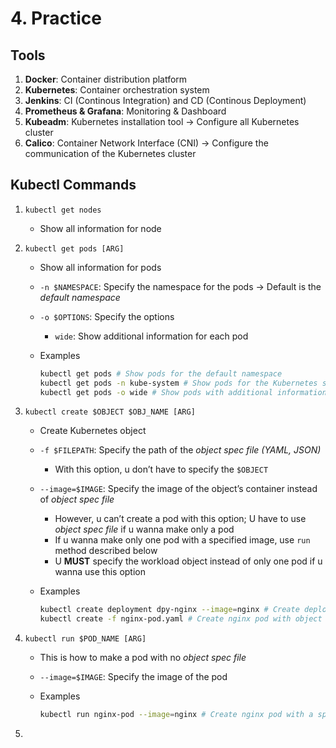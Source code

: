 # 4. Practice

## Tools

1. **Docker**: Container distribution platform
2. **Kubernetes**: Container orchestration system
3. **Jenkins**: CI (Continous Integration) and CD (Continous Deployment)
4. **Prometheus & Grafana**: Monitoring & Dashboard
5. **Kubeadm**: Kubernetes installation tool → Configure all Kubernetes cluster
6. **Calico**: Container Network Interface (CNI) → Configure the communication of the Kubernetes cluster

## Kubectl Commands

1. `kubectl get nodes`
    - Show all information for node
2. `kubectl get pods [ARG]`
    - Show all information for pods
    - `-n $NAMESPACE`: Specify the namespace for the pods → Default is the *default namespace*
    - `-o $OPTIONS`: Specify the options
        - `wide`: Show additional information for each pod
    - Examples
        
        ```bash
        kubectl get pods # Show pods for the default namespace
        kubectl get pods -n kube-system # Show pods for the Kubernetes system pods
        kubectl get pods -o wide # Show pods with additional information
        ```
        
3. `kubectl create $OBJECT $OBJ_NAME [ARG]`
    - Create Kubernetes object
    - `-f $FILEPATH`: Specify the path of the *object spec file (YAML, JSON)*
        - With this option, u don’t have to specify the `$OBJECT`
    - `--image=$IMAGE`: Specify the image of the object’s container instead of *object spec file*
        - However, u can’t create a pod with this option; U have to use *object spec file* if u wanna make only a pod
        - If u wanna make only one pod with a specified image, use `run` method described below
        - U **MUST** specify the workload object instead of only one pod if u wanna use this option
    - Examples
        
        ```bash
        kubectl create deployment dpy-nginx --image=nginx # Create deployment with nginx image
        kubectl create -f nginx-pod.yaml # Create nginx pod with object spec file
        ```
        
4. `kubectl run $POD_NAME [ARG]`
    - This is how to make a pod with no *object spec file*
    - `--image=$IMAGE`: Specify the image of the pod
    - Examples
        
        ```bash
        kubectl run nginx-pod --image=nginx # Create nginx pod with a specified image
        ```
        
5.